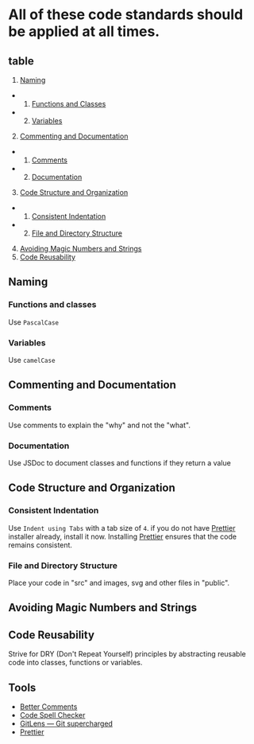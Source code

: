 # All of these code standards should be applied at all times.

## table

1. [Naming](#Functions-and-Classes)

-   1. [Functions and Classes](#Functions-and-Classes)
-   2. [Variables](#Variables)

2. [Commenting and Documentation](#Commenting-and-Documentation)

-   1. [Comments](#Comments)
-   2. [Documentation](#Documentation)

3. [Code Structure and Organization](#Code-Structure-and-Organization)

-   1. [Consistent Indentation](#Consistent-Indentation)
-   2. [File and Directory Structure](#File-and-Directory-Structure)

4. [Avoiding Magic Numbers and Strings](#Avoiding-Magic-Numbers-and-Strings)
5. [Code Reusability](#Code-Reusability)

## Naming

### Functions and classes

Use `PascalCase`

### Variables

Use `camelCase`

## Commenting and Documentation

### Comments

Use comments to explain the "why" and not the "what".

### Documentation

Use JSDoc to document classes and functions if they return a value

## Code Structure and Organization

### Consistent Indentation

Use `Indent using Tabs` with a tab size of `4`. if you do not have [Prettier](https://marketplace.visualstudio.com/items?itemName=esbenp.prettier-vscode) installer already, install it now. Installing [Prettier](https://marketplace.visualstudio.com/items?itemName=esbenp.prettier-vscode) ensures that the code remains consistent.

### File and Directory Structure

Place your code in "src" and images, svg and other files in "public".

## Avoiding Magic Numbers and Strings

## Code Reusability

Strive for DRY (Don't Repeat Yourself) principles by abstracting reusable code into classes, functions or variables.

## Tools

-   [Better Comments](https://marketplace.visualstudio.com/items?itemName=aaron-bond.better-comments)
-   [Code Spell Checker](https://marketplace.visualstudio.com/items?itemName=streetsidesoftware.code-spell-checker)
-   [GitLens — Git supercharged](https://marketplace.visualstudio.com/items?itemName=eamodio.gitlens)
-   [Prettier](https://marketplace.visualstudio.com/items?itemName=esbenp.prettier-vscode)
